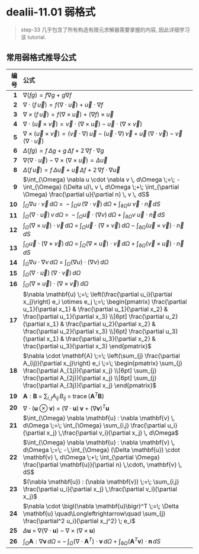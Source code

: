 # dealii-11.01 弱格式

> step-33 几乎包含了所有构造有限元求解器需要掌握的内容, 因此详细学习该 tutorial.

## 常用弱格式推导公式

| 编号 | 公式 |
|-----:|:-----|
| **1** | $\nabla (fg) = f \nabla g + g \nabla f$ |
| **2** | $\nabla \cdot (f \,\vec{u}) = f (\nabla \cdot \vec{u}) + \vec{u} \cdot \nabla f$ |
| **3** | $\nabla \times (f \,\vec{u}) = f (\nabla \times \vec{u}) + (\nabla f) \times \vec{u}$ |
| **4** | $\nabla \cdot (\vec{u} \times \vec{v}) = \vec{v}\cdot (\nabla \times \vec{u}) - \vec{u} \cdot (\nabla \times \vec{v})$ |
| **5** | $\nabla \times (\vec{u} \times \vec{v}) = (\vec{v}\cdot \nabla)\,\vec{u} - (\vec{u}\cdot \nabla)\,\vec{v} + \vec{u}\,(\nabla \cdot \vec{v}) - \vec{v}\,(\nabla \cdot \vec{u})$ |
| **6** | $\Delta (fg) = f \,\Delta g + g \,\Delta f + 2\,\nabla f \cdot \nabla g$ |
| **7** | $\nabla (\nabla \cdot \vec{u}) - \nabla \times (\nabla \times \vec{u}) = \Delta \vec{u}$ |
| **8** | $\Delta (f \,\vec{u}) = f \,\Delta \vec{u} + \vec{u} \,\Delta f + 2 \,\nabla f \cdot \nabla \vec{u}$ |
| **9** | $\int_{\Omega} \nabla u \cdot \nabla v \, d\Omega \;=\; -\int_{\Omega} (\Delta u)\, v \, d\Omega \;+\; \int_{\partial \Omega} \frac{\partial u}{\partial n} \, v \, dS$ |
| **10** | $\int_{\Omega} \nabla u \cdot \vec{v}\, d\Omega \;=\; - \int_{\Omega} u\,(\nabla \cdot \vec{v}) \, d\Omega \;+\; \int_{\partial \Omega} u \;\vec{v}\cdot \vec{n} \, dS$ |
| **11** | $\int_{\Omega} (\nabla \cdot \vec{u}) \, v \, d\Omega \;=\; -\int_{\Omega} \vec{u}\cdot (\nabla v) \, d\Omega \;+\; \int_{\partial \Omega} v \;\vec{u}\cdot \vec{n} \, dS$ |
| **12** | $\int_{\Omega} (\nabla \times \vec{u}) \cdot \vec{v}\, d\Omega \;=\; \int_{\Omega} \vec{u}\cdot (\nabla \times \vec{v}) \, d\Omega \;-\; \int_{\partial \Omega} (\vec{u}\times \vec{v}) \cdot \vec{n} \, dS$ |
| **13** | $\int_{\Omega} \vec{u}\cdot (\nabla \times \vec{v}) \, d\Omega \;=\; \int_{\Omega} (\nabla \times \vec{u}) \cdot \vec{v}\, d\Omega \;+\; \int_{\partial \Omega} (\vec{v}\times \vec{u}) \cdot \vec{n} \, dS$ |
| **14** | $\int_{\Omega} \nabla u \cdot \nabla v \, d\Omega \;=\; \int_{\Omega} (\nabla u) \cdot (\nabla v) \, d\Omega$ |
| **15** | $\int_{\Omega} (\nabla \cdot \vec{u}) \, (\nabla \cdot \vec{v}) \, d\Omega$ |
| **16** | $\int_{\Omega} (\nabla \times \vec{u}) \cdot (\nabla \times \vec{v}) \, d\Omega$ |
| **17** | $\nabla \mathbf{u} \;=\; \left(\frac{\partial u_i}{\partial x_j}\right) e_i \otimes e_j \;=\; \begin{pmatrix} \frac{\partial u_1}{\partial x_1} & \frac{\partial u_1}{\partial x_2} & \frac{\partial u_1}{\partial x_3} \\[6pt] \frac{\partial u_2}{\partial x_1} & \frac{\partial u_2}{\partial x_2} & \frac{\partial u_2}{\partial x_3} \\[6pt] \frac{\partial u_3}{\partial x_1} & \frac{\partial u_3}{\partial x_2} & \frac{\partial u_3}{\partial x_3} \end{pmatrix}$ |
| **18** | $\nabla \cdot \mathbf{A} \;=\; \left(\sum_{j} \frac{\partial A_{ij}}{\partial x_j}\right) e_i \;=\; \begin{pmatrix} \sum_{j} \frac{\partial A_{1j}}{\partial x_j} \\[6pt] \sum_{j} \frac{\partial A_{2j}}{\partial x_j} \\[6pt] \sum_{j} \frac{\partial A_{3j}}{\partial x_j} \end{pmatrix}$ |
| **19** | $\mathbf{A} : \mathbf{B} \;=\; \sum_{i,j} A_{ij} \, B_{ij} \;=\; \mathrm{trace}\,(\mathbf{A}^T \mathbf{B})$ |
| **20** | $\nabla \cdot (\mathbf{u} \otimes \mathbf{v}) \;=\; (\nabla \cdot \mathbf{u}) \,\mathbf{v} \;+\; (\nabla \mathbf{v})^T \mathbf{u}$ |
| **21** | $\int_{\Omega} \nabla \mathbf{u} : \nabla \mathbf{v} \, d\Omega \;=\; \int_{\Omega} \sum_{i,j} \frac{\partial u_i}{\partial x_j} \,\frac{\partial v_i}{\partial x_j} \, d\Omega$ |
| **22** | $\int_{\Omega} \nabla \mathbf{u} : \nabla \mathbf{v} \, d\Omega \;=\; -\,\int_{\Omega} (\Delta \mathbf{u}) \cdot \mathbf{v} \, d\Omega \;+\; \int_{\partial \Omega} \frac{\partial \mathbf{u}}{\partial n} \,\cdot\, \mathbf{v} \, dS$ |
| **23** | $(\nabla \mathbf{u}) : (\nabla \mathbf{v}) \;=\; \sum_{i,j} \frac{\partial u_i}{\partial x_j} \,\frac{\partial v_i}{\partial x_j}$ |
| **24** | $\nabla \cdot \bigl(\nabla \mathbf{u}\bigr)^T \;=\; \Delta \mathbf{u} \quad\Longleftrightarrow\quad \sum_{j} \frac{\partial^2 u_i}{\partial x_j^2} \; e_i$ |
| **25** | $\Delta \mathbf{u} \;=\; \nabla \bigl(\nabla \cdot \mathbf{u}\bigr) \;-\; \nabla \times \bigl(\nabla \times \mathbf{u}\bigr)$ |
| **26** | $\int_{\Omega} \mathbf{A} : \nabla \mathbf{v} \, d\Omega \;=\; -\,\int_{\Omega} \bigl(\nabla \cdot \mathbf{A}^T\bigr) \cdot \mathbf{v} \, d\Omega \;+\; \int_{\partial \Omega} (\mathbf{A}^T \mathbf{v}) \cdot \mathbf{n} \, dS$ |


<!--stackedit_data:
eyJoaXN0b3J5IjpbMTcxNTY1NjcyOCwtNjY5NzQ3MDQ3LC0xNz
M4OTY1OTc4XX0=
-->